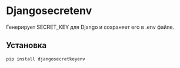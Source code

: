 # Djangosecretenv

Генерирует SECRET_KEY для Django и сохраняет его в .env файле.

## Установка

```bash
pip install djangosecretkeyenv
